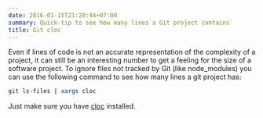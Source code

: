 ```yaml
---
date: 2016-01-15T21:20:44+07:00
summary: Quick-tip to see how many lines a Git project contains
title: Git cloc
---
```


Even if lines of code is not an accurate representation of the complexity of a project, it can still be an interesting number to get a feeling for the size of a software project.
To ignore files not tracked by Git (like node\_modules) you can use the following command to see how many lines a git project has:

```sh
git ls-files | xargs cloc
```

Just make sure you have [cloc][cloc] installed.



[cloc]: https://github.com/AlDanial/cloc
